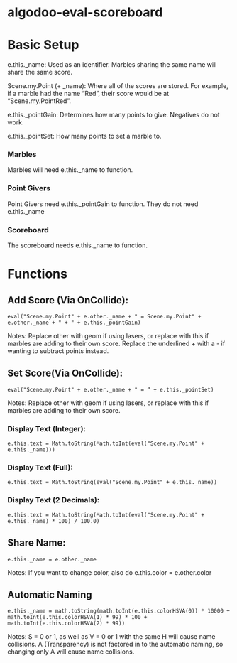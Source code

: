 # algodoo-eval-scoreboard

# Basic Setup

e.this.\_name: Used as an identifier. Marbles sharing the same name will share the same score.

Scene.my.Point (+ \_name): Where all of the scores are stored. For example, if a marble had the name “Red”, their score would be at “Scene.my.PointRed”.

e.this.\_pointGain: Determines how many points to give. Negatives do not work.

e.this.\_pointSet: How many points to set a marble to.

### Marbles

Marbles will need e.this.\_name to function.

### Point Givers

Point Givers need e.this.\_pointGain to function. They do not need e.this.\_name

### Scoreboard

The scoreboard needs e.this.\_name to function.

# Functions

## Add Score (Via OnCollide): 
~~~
eval("Scene.my.Point" + e.other._name + " = Scene.my.Point" + e.other._name + " + " + e.this._pointGain)
~~~
Notes: Replace other with geom if using lasers, or replace with this if marbles are adding to their own score. Replace the underlined + with a - if wanting to subtract points instead.

## Set Score(Via OnCollide):
~~~
eval("Scene.my.Point" + e.other._name + " = “ + e.this._pointSet)
~~~
Notes: Replace other with geom if using lasers, or replace with this if marbles are adding to their own score.

### Display Text (Integer):
~~~
e.this.text = Math.toString(Math.toInt(eval("Scene.my.Point" + e.this._name)))
~~~

### Display Text (Full):
~~~
e.this.text = Math.toString(eval("Scene.my.Point" + e.this._name))
~~~

### Display Text (2 Decimals):
~~~
e.this.text = Math.toString(Math.toInt(eval("Scene.my.Point" + e.this._name) * 100) / 100.0)
~~~

## Share Name:
~~~
e.this._name = e.other._name
~~~
Notes: If you want to change color, also do e.this.color = e.other.color

## Automatic Naming
~~~
e.this._name = math.toString(math.toInt(e.this.colorHSVA(0)) * 10000 + math.toInt(e.this.colorHSVA(1) * 99) * 100 + math.toInt(e.this.colorHSVA(2) * 99))
~~~
Notes: S = 0 or 1, as well as V = 0 or 1 with the same H will cause name collisions. A (Transparency) is not factored in to the automatic naming, so changing only A will cause name collisions.
